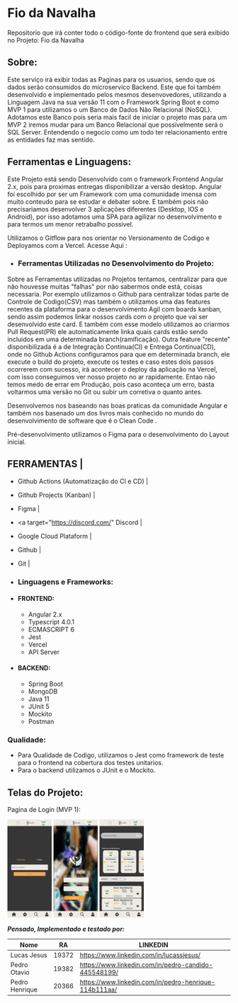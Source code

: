 # Fio da Navalha
Repositorio que irá conter todo o código-fonte do frontend que será exibido no Projeto: Fio da Navalha


## Sobre:
Este serviço irá exibir todas as Paginas para os usuarios, sendo que os dados serão consumidos do microservico <a target="https://github.com/LuccasTraumer/tcc-srv-fio-navalha">Backend</a>. Este que foi também desenvolvido e implementado pelos mesmos desenvovedores, utilizando a Linguagem Java na sua versão 11 com o Framework Spring Boot e como MVP 1 para utilizamos o um Banco de Dados Não Relacional (NoSQL).
Adotamos este Banco pois seria mais facil de iniciar o projeto mas para um MVP 2 iremos mudar para um Banco Relacional que possivelmente será o SQL Server. Entendendo o negocio como um todo ter relacionamento entre as entidades faz mas sentido.

## Ferramentas e Linguagens:
Este Projeto está sendo Desenvolvido com o framework Frontend Angular 2.x, pois para proximas entregas disponibilizar a versão desktop.
Angular foi escolhido por ser um Framework com uma comunidade imensa com muito conteudo para se estudar e debater sobre. E também pois não precisariamos desenvolver 3 apĺicações diferentes (Desktop, IOS e Android), por isso adotamos uma SPA para agilizar no desenvolvimento e para termos um menor retrabalho possivel.

Utilizamos o Gitflow para nos orientar no Versionamento de Codigo e Deployamos com a Vercel. <a target="https://tcc-fed-fio-navalha-pcajw0lw5-luccastraumer.vercel.app/#/"> Acesse Aqui </a>:

- ### Ferramentas Utilizadas no Desenvolvimento do Projeto:
Sobre as Ferramentas utilizadas no Projetos tentamos, centralizar para que não houvesse muitas "falhas" por não sabermos onde está, coisas necessaria.
Por exemplo utilizamos o Github para centralizar todas parte de Controle de Codigo(CSV) mas também o utilizamos uma das features recentes da plataforma para o desenvolvimento Agil com boards kanban, sendo assim podemos linkar nossos cards com o projeto que vai ser desenvolvido este card. E também com esse modelo utilizamos ao criarmos Pull Request(PR) ele automaticamente linka quais cards estão sendo incluidos em uma determinada branch(ramificação).
Outra feature "recente" disponibilizada é a de Integração Continua(CI) e Entrega Continua(CD), onde no Github Actions configuramos para que em determinada branch, ele execute o build do projeto, execute os testes e caso estes dois passos ocorrerem com sucesso, irá acontecer o deploy da aplicação na Vercel, com isso conseguimos ver nosso projeto no ar rapidamente.
Entao não temos medo de errar em Produção, pois caso aconteça um erro, basta voltarmos uma versão no Git ou subir um corretiva o quanto antes.

Desenvolvemos nos baseando nas <a target="https://angular.io/guide/lazy-loading-ngmodules"> boas praticas da comunidade Angular </a> e também nos basenado um dos livros mais conhecido no mundo do desenvolvimento de software que é o <a target="https://balta.io/blog/clean-code">Clean Code </a>.

Pré-desenvolvimento utilizamos o <a target="https://www.figma.com/"> Figma </a> para o desenvolvimento do Layout inicial.


FERRAMENTAS |
-------------
- <a target="https://github.com/LuccasTraumer/tcc-fed-fio-navalha/actions"> Github Actions </a> (Automatização do CI e CD) |
- <a target="https://github.com/users/LuccasTraumer/projects/1"> Github Projects </a> (Kanban) |
- <a target="https://www.figma.com/"> Figma </a> |
- <a target="https://discord.com/" Discord </a> |
- <a target="https://cloud.google.com/"> Google Cloud Plataform </a> |
- Github |
- Git |

- ### Linguagens e Frameworks:
- #### **FRONTEND:**
  - Angular 2.x
  - Typescript 4.0.1
  - ECMASCRIPT 6
  - Jest
  - Vercel
  - API Server
- #### **BACKEND:**  
  - Spring Boot
  - MongoDB
  - Java 11
  - JUnit 5
  - Mockito
  - Postman

### Qualidade:
- Para Qualidade de Codigo, utilizamos o Jest como framework de teste para o frontend na cobertura dos testes unitarios.
- Para o backend utilizamos o JUnit e o Mockito.

## Telas do Projeto:
Pagina de Login (MVP 1):
<p float="left">
  <img src="./images/cadastro.png" width="100" alt="Tela de Cadastro"/>
  <img src="./images/login.png" width="100" alt="Tela de Login"/> 
  <img src="./images/buscar.png" width="100" alt="Tela de Buscar Barbearias"/>
</p>



***Pensado, Implementado e testado por:***

Nome        | RA | LINKEDIN
------------|-----|---------
Lucas Jesus | 19372| https://www.linkedin.com/in/lucassjesus/
Pedro Otavio | 19382| https://www.linkedin.com/in/pedro-candido-445548199/
Pedro Henrique | 20366| https://www.linkedin.com/in/pedro-henrique-114b111aa/
